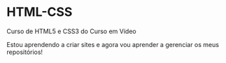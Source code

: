 # HTML-CSS
 Curso de HTML5 e CSS3 do Curso em Vídeo

 Estou aprendendo a criar sites e agora vou aprender a gerenciar os meus repositórios!

